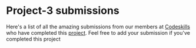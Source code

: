 # Project-3 submissions

Here's a list of all the amazing submissions from our members at [Codeskills](https://codeskills.dev) who have completed this [project](https://github.com/codeskills-dev/bootcamp-starter/tree/master/projects/project-3). Feel free to add your submission if you've completed this project

<!-- FORMAT -->
<!--
- [your-username](https://github.com/your-username) - [project-name](https://github.com/your-username/your-repo-name/tree/your-project-branch)
 -->
<!-- CONTRIBUTORS -->

